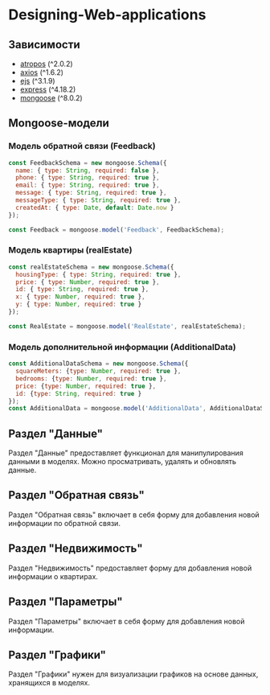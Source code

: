 # Designing-Web-applications

## Зависимости

- [atropos](https://www.npmjs.com/package/atropos) (^2.0.2)
- [axios](https://www.npmjs.com/package/axios) (^1.6.2)
- [ejs](https://www.npmjs.com/package/ejs) (^3.1.9)
- [express](https://www.npmjs.com/package/express) (^4.18.2)
- [mongoose](https://www.npmjs.com/package/mongoose) (^8.0.2)

## Mongoose-модели

### Модель обратной связи (Feedback)

```javascript
const FeedbackSchema = new mongoose.Schema({
  name: { type: String, required: false },
  phone: { type: String, required: true },
  email: { type: String, required: true },
  message: { type: String, required: true },
  messageType: { type: String, required: true },
  createdAt: { type: Date, default: Date.now }
});

const Feedback = mongoose.model('Feedback', FeedbackSchema);
```

### Модель квартиры (realEstate)
```javascript
const realEstateSchema = new mongoose.Schema({
  housingType: { type: String, required: true },
  price: { type: Number, required: true },
  id: { type: String, required: true },
  x: { type: Number, required: true }, 
  y: { type: Number, required: true } 
});

const RealEstate = mongoose.model('RealEstate', realEstateSchema);
```

### Модель дополнительной информации (AdditionalData)
```javascript
const AdditionalDataSchema = new mongoose.Schema({
  squareMeters: {type: Number, required: true },
  bedrooms: {type: Number, required: true }, 
  price: {type: Number, required: true },
  id: {type: String, required: true } 
});
const AdditionalData = mongoose.model('AdditionalData', AdditionalDataSchema);
```

## Раздел "Данные"

Раздел "Данные" предоставляет функционал для манипулирования данными в моделях. Можно просматривать, удалять и обновлять данные.

## Раздел "Обратная связь"

Раздел "Обратная связь" включает в себя форму для добавления новой информации по обратной связи.

## Раздел "Недвижимость"

Раздел "Недвижимость" предоставляет форму для добавления новой информации о квартирах.

## Раздел "Параметры"

Раздел "Параметры" включает в себя форму для добавления новой информации.

## Раздел "Графики"

Раздел "Графики" нужен для визуализации графиков на основе данных, хранящихся в моделях.